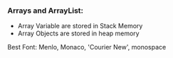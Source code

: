 ### Arrays and ArrayList:

- Array Variable are stored in Stack Memory
- Array Objects are stored in heap memory

Best Font: Menlo, Monaco, 'Courier New', monospace
